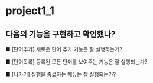 # project1_1
다음의 기능을 구현하고 확인했나?
-----------------------------------------
■ [단어추가] 새로운 단어 추가 기능은 잘 실행하는가?

■ [단어목록] 등록된 모든 단어를 보여주는 기능은 잘 실행되는가?

■ [나가기] 실행을 종료하는 메뉴는 잘 실행되는가?

